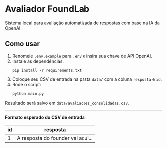 # Avaliador FoundLab

Sistema local para avaliação automatizada de respostas com base na IA da OpenAI.

## Como usar

1. Renomeie `.env.example` para `.env` e insira sua chave de API OpenAI.
2. Instale as dependências:
   ```
   pip install -r requirements.txt
   ```
3. Coloque seu CSV de entrada na pasta `data/` com a coluna `resposta` e `id`.
4. Rode o script:
   ```
   python main.py
   ```

Resultado será salvo em `data/avaliacoes_consolidadas.csv`.

---

**Formato esperado do CSV de entrada:**

| id | resposta |
|----|----------|
| 1  | A resposta do founder vai aqui... |
